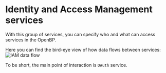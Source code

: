 # Identity and Access Management services
With this group of services, you can specify who and what can access services in the OpenBP.

Here you can find the bird-eye view of how data flows between services:
![IAM data flow](./iam.png)

To be short, the main point of interaction is `OAuth` service.